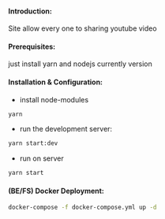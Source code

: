 #### Introduction:

Site allow every one to sharing youtube video

#### Prerequisites:

just install yarn and nodejs currently version

#### Installation & Configuration:

- install node-modules

```bash
yarn
```

- run the development server:

```bash
yarn start:dev
```

- run on server

```bash
yarn start
```

#### (BE/FS) Docker Deployment:

```bash
docker-compose -f docker-compose.yml up -d
```
